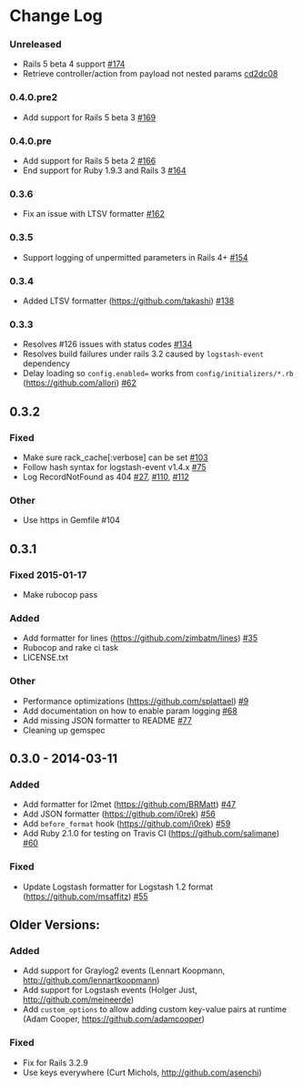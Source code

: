 # Change Log

### Unreleased

* Rails 5 beta 4 support [#174](https://github.com/roidrage/lograge/pull/174)
* Retrieve controller/action from payload not nested params [cd2dc08](https://github.com/roidrage/lograge/commit/cd2dc08)

### 0.4.0.pre2

* Add support for Rails 5 beta 3 [#169](https://github.com/roidrage/lograge/pull/169)

### 0.4.0.pre

* Add support for Rails 5 beta 2 [#166](https://github.com/roidrage/lograge/pull/166)
* End support for Ruby 1.9.3 and Rails 3 [#164](https://github.com/roidrage/lograge/pull/164)

### 0.3.6

* Fix an issue with LTSV formatter [#162](https://github.com/roidrage/lograge/pull/162)

### 0.3.5

* Support logging of unpermitted parameters in Rails 4+ [#154](https://github.com/roidrage/lograge/pull/154)

### 0.3.4

* Added LTSV formatter (<https://github.com/takashi>) [#138](https://github.com/roidrage/lograge/pull/138)

### 0.3.3

* Resolves #126 issues with status codes [#134](https://github.com/roidrage/lograge/pull/134)
* Resolves build failures under rails 3.2 caused by `logstash-event` dependency
* Delay loading so `config.enabled=` works from `config/initializers/*.rb` (<https://github.com/allori>) [#62](https://github.com/roidrage/lograge/pull/62)

## 0.3.2

### Fixed
* Make sure rack_cache[:verbose] can be set [#103](https://github.com/roidrage/lograge/pull/103)
* Follow hash syntax for logstash-event v1.4.x [#75](https://github.com/roidrage/lograge/pull/75)
* Log RecordNotFound as 404 [#27](https://github.com/roidrage/lograge/pull/27), [#110](https://github.com/roidrage/lograge/pull/110), [#112](https://github.com/roidrage/lograge/pull/112)

### Other
* Use https in Gemfile #104

## 0.3.1

### Fixed 2015-01-17

* Make rubocop pass

### Added

* Add formatter for lines (<https://github.com/zimbatm/lines>) [#35](https://github.com/roidrage/lograge/pull/35)
* Rubocop and rake ci task
* LICENSE.txt

### Other

* Performance optimizations (<https://github.com/splattael>) [#9](https://github.com/roidrage/lograge/pull/9)
* Add documentation on how to enable param logging [#68](https://github.com/roidrage/lograge/pull/68)
* Add missing JSON formatter to README [#77](https://github.com/roidrage/lograge/pull/77)
* Cleaning up gemspec

## 0.3.0 - 2014-03-11

### Added
* Add formatter for l2met (<https://github.com/BRMatt>) [#47](https://github.com/roidrage/lograge/pull/47)
* Add JSON formatter (<https://github.com/i0rek>) [#56](https://github.com/roidrage/lograge/pull/56)
* Add `before_format` hook (<https://github.com/i0rek>) [#59](https://github.com/roidrage/lograge/pull/59)
* Add Ruby 2.1.0 for testing on Travis CI (<https://github.com/salimane>) [#60](https://github.com/roidrage/lograge/pull/60)

### Fixed
* Update Logstash formatter for Logstash 1.2 format (<https://github.com/msaffitz>) [#55](https://github.com/roidrage/lograge/pull/55)



## Older Versions:

### Added
* Add support for Graylog2 events (Lennart Koopmann, http://github.com/lennartkoopmann)
* Add support for Logstash events (Holger Just, http://github.com/meineerde)
* Add `custom_options` to allow adding custom key-value pairs at runtime (Adam Cooper, https://github.com/adamcooper)

### Fixed
* Fix for Rails 3.2.9
* Use keys everywhere (Curt Michols, http://github.com/asenchi)
